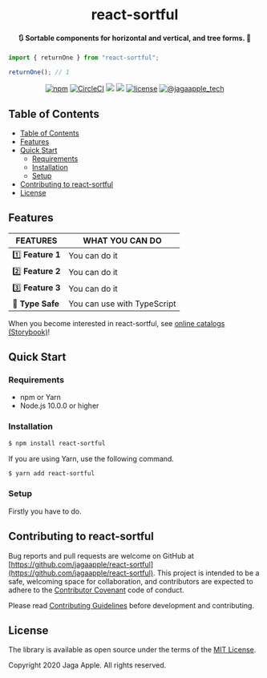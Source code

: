 <h1 align="center">react-sortful</h1>

<h4 align="center">🔃 Sortable components for horizontal and vertical, and tree forms. 🔄</h4>

```ts
import { returnOne } from "react-sortful";

returnOne(); // 1
```

<div align="center">
<a href="https://www.npmjs.com/package/react-sortful"><img src="https://img.shields.io/npm/v/react-sortful.svg" alt="npm"></a>
<a href="https://circleci.com/gh/jagaapple/react-sortful"><img src="https://img.shields.io/circleci/project/github/jagaapple/react-sortful/master.svg" alt="CircleCI"></a>
<a href="https://codecov.io/gh/jagaapple/react-sortful"><img src="https://img.shields.io/codecov/c/github/jagaapple/react-sortful.svg"></a>
<a href="https://www.chromaticqa.com/library?appId=5e6025bcf2b5b700222c2c33"><img src="https://img.shields.io/static/v1?label=catalogs&message=storybook&color=ff69b4"></a>
<a href="https://opensource.org/licenses/MIT"><img src="https://img.shields.io/github/license/jagaapple/react-sortful.svg" alt="license"></a>
<a href="https://twitter.com/jagaapple_tech"><img src="https://img.shields.io/badge/contact-%40jagaapple_tech-blue.svg" alt="@jagaapple_tech"></a>
</div>

## Table of Contents

<!-- TOC depthFrom:2 -->

- [Table of Contents](#table-of-contents)
- [Features](#features)
- [Quick Start](#quick-start)
  - [Requirements](#requirements)
  - [Installation](#installation)
  - [Setup](#setup)
- [Contributing to react-sortful](#contributing-to-react-sortful)
- [License](#license)

<!-- /TOC -->


## Features
| FEATURES         | WHAT YOU CAN DO             |
|------------------|-----------------------------|
| 1️⃣ **Feature 1**  | You can do it               |
| 2️⃣ **Feature 2**  | You can do it               |
| 3️⃣ **Feature 3**  | You can do it               |
| 🎩 **Type Safe** | You can use with TypeScript |

When you become interested in react-sortful, see [online catalogs (Storybook)](https://www.chromaticqa.com/library?appId=5e6025bcf2b5b700222c2c33)!


## Quick Start
### Requirements
- npm or Yarn
- Node.js 10.0.0 or higher

### Installation
```bash
$ npm install react-sortful
```

If you are using Yarn, use the following command.

```bash
$ yarn add react-sortful
```

### Setup
Firstly you have to do.


## Contributing to react-sortful
Bug reports and pull requests are welcome on GitHub at
[https://github.com/jagaapple/react-sortful](https://github.com/jagaapple/react-sortful). This project
is intended to be a safe, welcoming space for collaboration, and contributors are expected to adhere to the
[Contributor Covenant](http://contributor-covenant.org) code of conduct.

Please read [Contributing Guidelines](./.github/CONTRIBUTING.md) before development and contributing.


## License
The library is available as open source under the terms of the [MIT License](http://opensource.org/licenses/MIT).

Copyright 2020 Jaga Apple. All rights reserved.

